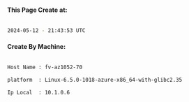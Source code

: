 
   
#### This Page Create at:

```bash

2024-05-12 - 21:43:53 UTC

```

#### Create By Machine:

```bash

Host Name : fv-az1052-70

platform  : Linux-6.5.0-1018-azure-x86_64-with-glibc2.35

Ip Local  : 10.1.0.6

```

